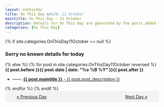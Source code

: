 ```yaml
---
layout: onthisday
title: On This Day &#124; 11 October
maintitle: On This Day — 11 October
description: Details for On This Day are generated by the posts added to the website so the content is subject to changes/updates over time.
categories: [On This Day]
---
```


{% if site.categories.OnThisDay11October == null %}
<h3>Sorry no known details for today</h3>
{% else %}
{% for post in site.categories.OnThisDay11October reversed %}
<strong>{{ post.before }}{{ post.date | date: "%e %B %Y" }}{{ post.after }}</strong>
<ul>
<li> ——: <a class="{{ post.class }}" href="{{ post.url }}"><strong>{{ post.maintitle }}</strong> - {{ post.post_description }}</a></li>
</ul>
{% endfor %}
{% endif %}
<br />
<div style="background-color: #f3f3f3; padding: 10px; border-radius: 5px; text-align: center; display: flex; justify-content: space-evenly;">
<a href="/onthisday/10/10-10">« Previous Day</a>
<span style="visibility:hidden;">[ Visit Leap Year February 29 ]</span>
<a href="/onthisday/10/10-12">Next Day »</a>
</div>
